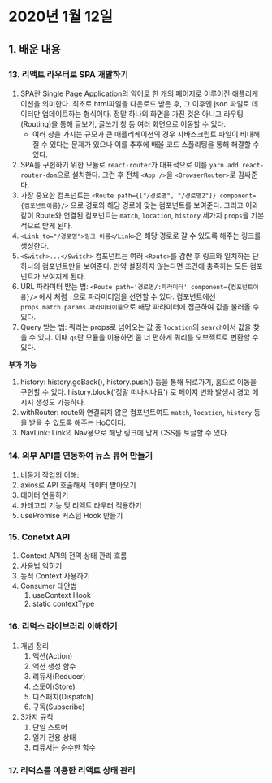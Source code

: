 # 2020년 1월 12일

## 1. 배운 내용

### 13. 리액트 라우터로 SPA 개발하기

1. SPA란 Single Page Application의 약어로 한 개의 페이지로 이루어진 애플리케이션을 의미한다. 최초로 html파일을 다운로드 받은 후, 그 이후엔 json 파일로 데이터만 업데이트하는 형식이다. 
정말 하나의 화면을 가진 것은 아니고 라우팅(Routing)을 통해 글보기, 글쓰기 창 등 여러 화면으로 이동할 수 있다. 
    - 여러 창을 가지는 규모가 큰 애플리케이션의 경우 자바스크립트 파일이 비대해질 수 있다는 문제가 있으나 이를 추후에 배울 코드 스플리팅을 통해 해결할 수 있다. 
1. SPA를 구현하기 위한 모듈로 `react-router`가 대표적으로 이를 `yarn add react-router-dom`으로 설치한다. 그런 후 전체 `<App />`을 `<BrowserRouter>`로 감싸준다.
2. 가장 중요한 컴포넌트는 `<Route path={["/경로명", "/경로명2"]} component={컴포넌트이름}/>` 으로 경로와 해당 경로에 맞는 컴포넌트를 보여준다. 그리고 이와 같이 Route와 연결된 컴포넌트는 `match`, `location`, `history` 세가지 `props`을 기본적으로 받게 된다.
3. `<Link to="/경로명">링크 이름</Link>`은 해당 경로로 갈 수 있도록 해주는 링크를 생성한다.
4. `<Switch>...</Switch>` 컴포넌트는 여러 `<Route>`를 감싼 후 링크와 일치하는 단 하나의 컴포넌트만을 보여준다. 만약 설정하지 않는다면 조건에 충족하는 모든 컴포넌트가 보여지게 된다.
5. URL 파라미터 받는 법: `<Route path='경로명/:파라미터' component={컴포넌트이름}/>` 에서 처럼 `:`으로 파라미터임을 선언할 수 있다. 컴포넌트에선 `props.match.params.파라미터이름`으로 해당 파라미터에 접근하여 값을 불러올 수 있다.
6. Query 받는 법: 쿼리는 props로 넘어오는 값 중 `location`의 `search`에서 값을 찾을 수 있다. 이때 `qs`란 모듈을 이용하면 좀 더 편하게 쿼리를 오브젝트로 변환할 수 있다.

**부가 기능**

1. history: history.goBack(), history.push() 등을 통해 뒤로가기, 홈으로 이동을 구현할 수 있다. history.block('정말 떠나시나요') 로 페이지 변화 발생시 경고 메시지 생성도 가능하다.
2. withRouter: route와 연결되지 않은 컴포넌트여도 `match`, `location`, `history` 등을 받을 수 있도록 해주는 HoC이다.
3. NavLink: Link의 Nav용으로 해당 링크에 맞게 CSS를 토글할 수 있다.

### 14. 외부 API를 연동하여 뉴스 뷰어 만들기

1. 비동기 작업의 이해: 
2. axios로 API 호출해서 데이터 받아오기
3. 데이터 연동하기
4. 카테고리 기능 및 리액트 라우터 적용하기
5. usePromise 커스텀 Hook 만들기


### 15. Conetxt API

1. Context API의 전역 상태 관리 흐름
2. 사용법 익히기
3. 동적 Context 사용하기
4. Consumer 대안법
   1. useContext Hook
   2. static contextType


### 16. 리덕스 라이브러리 이해하기

1. 개념 정리
   1. 액션(Action)
   2. 액션 생성 함수
   3. 리듀서(Reducer)
   4. 스토어(Store)
   5. 디스패치(Dispatch)
   6. 구독(Subscribe)
2. 3가지 규칙
   1. 단일 스토어
   2. 일기 전용 상태
   3. 리듀서는 순수한 함수


### 17. 리덕스를 이용한 리액트 상태 관리

